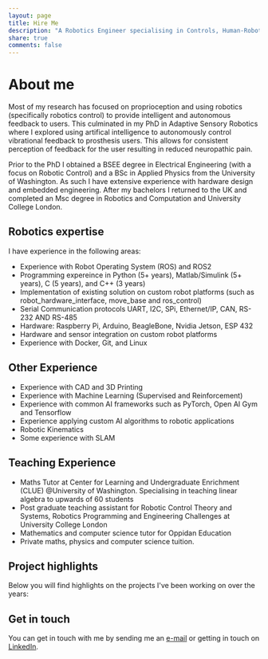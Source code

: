 ```yaml
---
layout: page
title: Hire Me
description: "A Robotics Engineer specialising in Controls, Human-Robot Interactions, and Perception"
share: true
comments: false
---
```


# About me

Most of my research has focused on proprioception and using robotics (specifically robotics control) to provide intelligent and autonomous feedback to users. This culminated in my PhD in Adaptive Sensory Robotics where I explored using artifical intelligence to autonomously control vibrational feedback to prosthesis users. This allows for consistent perception of feedback for the user resulting in reduced neuropathic pain. 

Prior to the PhD I obtained a BSEE degree in Electrical Engineering (with a focus on Robotic Control) and a BSc in Applied Physics from the University of Washington. As such I have extensive experience with hardware design and embedded engineering. After my bachelors I returned to the UK and completed an Msc degree in Robotics and Computation and University College London. 

## Robotics expertise

I have experience in the following areas:

* Experience with Robot Operating System (ROS) and ROS2
* Programming expereince in Python (5+ years), Matlab/Simulink (5+ years), C (5 years), and C++ (3 years) 
* Implementation of existing solution on custom robot platforms (such as robot_hardware_interface, move_base and ros_control)
* Serial Communication protocols UART, I2C, SPi, Ethernet/IP, CAN, RS-232 AND RS-485
* Hardware: Raspberry Pi, Arduino, BeagleBone, Nvidia Jetson, ESP 432
* Hardware and sensor integration on custom robot platforms
* Experience with Docker, Git, and Linux

## Other Experience
* Experience with CAD and 3D Printing
* Experience with Machine Learning (Supervised and Reinforcement)
* Experience with common AI frameworks such as PyTorch, Open AI Gym and Tensorflow
* Experience applying custom AI algorithms to robotic applications 
* Robotic Kinematics
* Some experience with SLAM

## Teaching Experience
* Maths Tutor at Center for Learning and Undergraduate Enrichment (CLUE) @University of Washington. Specialising in teaching linear algebra to upwards of 60 students
* Post graduate teaching assistant for Robotic Control Theory and Systems, Robotics Programming and Engineering Challenges at University College London
* Mathematics and computer science tutor for Oppidan Education
* Private maths, physics and computer science tuition.
 
## Project highlights

Below you will find highlights on the projects I've been working on over the years:



## Get in touch

You can get in touch with me by sending me an [e-mail](mailto:...) or getting in touch on [LinkedIn](https://www.linkedin.com/in/rmagbagbeola/).
